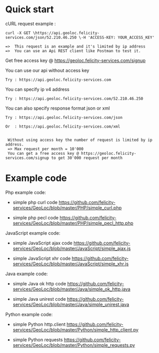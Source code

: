 # Quick start

cURL request example :
  
    curl -X GET \https://api.geoloc.felicity-services.com/json/52.210.46.250 \-H 'ACCESS-KEY: YOUR_ACCESS_KEY'
    
    =>  This request is an example and it's limited by ip address
    =>  You can use an Api REST client like Postman to test it.

Get free access key @ https://geoloc.felicity-services.com/signup

You can use our api without access key

    Try : https://api.geoloc.felicity-services.com 
    
You can specify ip v4 address 

    Try : https://api.geoloc.felicity-services.com/52.210.46.250
    
You can also specify response format json or xml

    Try : https://api.geoloc.felicity-services.com/json
    
    Or  : https://api.geoloc.felicity-services.com/xml
          

     Without using access key the number of request is limited by ip address.
     => Max request per month = 10'000
     You can get a free access key @ https://geoloc.felicity-services.com/signup to get 30'000 request per month

# Example code

Php example code:

   - simple php curl code           https://github.com/felicity-services/GeoLoc/blob/master/PHP/simple_curl.php
   
   - simple php pecl code           https://github.com/felicity-services/GeoLoc/blob/master/PHP/simple_pecl_http.php
   
JavaScript example code:
   
   - simple JavaScript ajax code    https://github.com/felicity-services/GeoLoc/blob/master/JavaScript/simple_ajax.js
   
   - simple JavaScript xhr code     https://github.com/felicity-services/GeoLoc/blob/master/JavaScript/simple_xhr.js

Java example code:

  - simple Java ok http code        https://github.com/felicity-services/GeoLoc/blob/master/Java/simple_ok_http.java
  
  - simple Java unirest code        https://github.com/felicity-services/GeoLoc/blob/master/Java/simple_unirest.java
  
Python example code:

  - simple Python http.client       https://github.com/felicity-services/GeoLoc/blob/master/Python/simple_http_client.py
  
  - simple Python requests            https://github.com/felicity-services/GeoLoc/blob/master/Python/simple_requests.py


